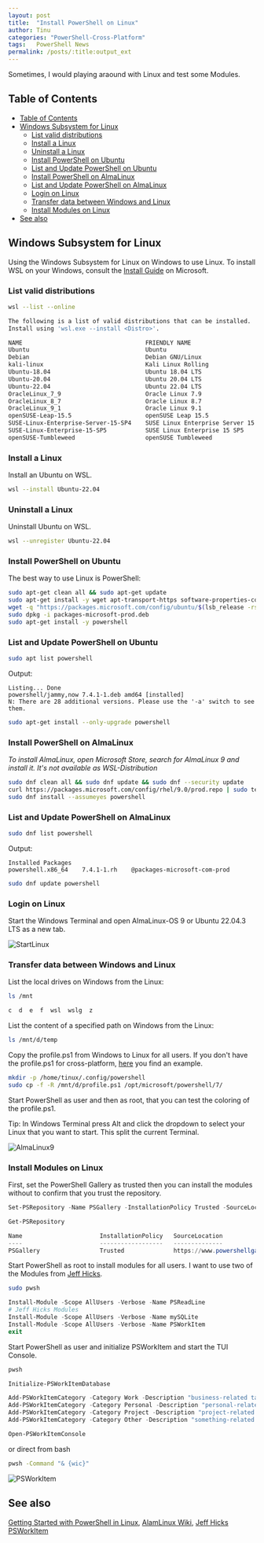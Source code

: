 ```yaml
---
layout: post
title:  "Install PowerShell on Linux"
author: Tinu
categories: "PowerShell-Cross-Platform"
tags:   PowerShell News
permalink: /posts/:title:output_ext
---
```


Sometimes, I would playing araound with Linux and test some Modules.

## Table of Contents

- [Table of Contents](#table-of-contents)
- [Windows Subsystem for Linux](#windows-subsystem-for-linux)
  - [List valid distributions](#list-valid-distributions)
  - [Install a Linux](#install-a-linux)
  - [Uninstall a Linux](#uninstall-a-linux)
  - [Install PowerShell on Ubuntu](#install-powershell-on-ubuntu)
  - [List and Update PowerShell on Ubuntu](#list-and-update-powershell-on-ubuntu)
  - [Install PowerShell on AlmaLinux](#install-powershell-on-almalinux)
  - [List and Update PowerShell on AlmaLinux](#list-and-update-powershell-on-almalinux)
  - [Login on Linux](#login-on-linux)
  - [Transfer data between Windows and Linux](#transfer-data-between-windows-and-linux)
  - [Install Modules on Linux](#install-modules-on-linux)
- [See also](#see-also)

## Windows Subsystem for Linux

Using the Windows Subsystem for Linux on Windows to use Linux. To install WSL on your Windows, consult the [Install Guide](https://learn.microsoft.com/en-us/windows/wsl/install) on Microsoft.

### List valid distributions

````bash
wsl --list --online

The following is a list of valid distributions that can be installed.
Install using 'wsl.exe --install <Distro>'.

NAME                                   FRIENDLY NAME
Ubuntu                                 Ubuntu
Debian                                 Debian GNU/Linux
kali-linux                             Kali Linux Rolling
Ubuntu-18.04                           Ubuntu 18.04 LTS
Ubuntu-20.04                           Ubuntu 20.04 LTS
Ubuntu-22.04                           Ubuntu 22.04 LTS
OracleLinux_7_9                        Oracle Linux 7.9
OracleLinux_8_7                        Oracle Linux 8.7
OracleLinux_9_1                        Oracle Linux 9.1
openSUSE-Leap-15.5                     openSUSE Leap 15.5
SUSE-Linux-Enterprise-Server-15-SP4    SUSE Linux Enterprise Server 15 SP4
SUSE-Linux-Enterprise-15-SP5           SUSE Linux Enterprise 15 SP5
openSUSE-Tumbleweed                    openSUSE Tumbleweed
````

### Install a Linux

Install an Ubuntu on WSL.

````bash
wsl --install Ubuntu-22.04
````

### Uninstall a Linux

Uninstall Ubuntu on WSL.

````bash
wsl --unregister Ubuntu-22.04
````

### Install PowerShell on Ubuntu

The best way to use Linux is PowerShell:

````bash
sudo apt-get clean all && sudo apt-get update
sudo apt-get install -y wget apt-transport-https software-properties-common
wget -q "https://packages.microsoft.com/config/ubuntu/$(lsb_release -rs)/packages-microsoft-prod.deb"
sudo dpkg -i packages-microsoft-prod.deb
sudo apt-get install -y powershell
````

### List and Update PowerShell on Ubuntu

````bash
sudo apt list powershell
````

Output:

````text
Listing... Done
powershell/jammy,now 7.4.1-1.deb amd64 [installed]
N: There are 28 additional versions. Please use the '-a' switch to see them.
````

````bash
sudo apt-get install --only-upgrade powershell
````

### Install PowerShell on AlmaLinux

*To install AlmaLinux, open Microsoft Store, search for AlmaLinux 9 and install it. It's not available as WSL-Distribution*

````bash
sudo dnf clean all && sudo dnf update && sudo dnf --security update
curl https://packages.microsoft.com/config/rhel/9.0/prod.repo | sudo tee /etc/yum.repos.d/microsoft.repo
sudo dnf install --assumeyes powershell
````

### List and Update PowerShell on AlmaLinux

````bash
sudo dnf list powershell
````

Output:

````text
Installed Packages
powershell.x86_64    7.4.1-1.rh    @packages-microsoft-com-prod
````

````bash
sudo dnf update powershell
````

### Login on Linux

Start the Windows Terminal and open AlmaLinux-OS 9 or Ubuntu 22.04.3 LTS as a new tab.

![StartLinux](../assets/StartLinux.png)

### Transfer data between Windows and Linux

List the local drives on Windows from the Linux:

````bash
ls /mnt

c  d  e  f  wsl  wslg  z
````

List the content of a specified path on Windows from the Linux:

````bash
ls /mnt/d/temp
````

Copy the profile.ps1 from Windows to Linux for all users. If you don't have the profile.ps1 for cross-platform, [here](https://tinuwalther.github.io/posts/psprofile.html) you find an example.

````bash
mkdir -p /home/tinux/.config/powershell
sudo cp -f -R /mnt/d/profile.ps1 /opt/microsoft/powershell/7/
````

Start PowerShell as user and then as root, that you can test the coloring of the profile.ps1.

Tip: In Windows Terminal press Alt and click the dropdown to select your Linux that you want to start. This split the current Terminal.

![AlmaLinux9](../assets/AlmaLinux9.png)

### Install Modules on Linux

First, set the PowerShell Gallery as trusted then you can install the modules without to confirm that you trust the repository.

````powershell
Set-PSRepository -Name PSGallery -InstallationPolicy Trusted -SourceLocation https://www.powershellgallery.com/api/v2

Get-PSRepository

Name                      InstallationPolicy   SourceLocation
----                      ------------------   --------------
PSGallery                 Trusted              https://www.powershellgallery.com/api/v2
````

Start PowerShell as root to install modules for all users. I want to use two of the Modules from [Jeff Hicks](https://jdhitsolutions.com).

````bash
sudo pwsh
````

````powershell
Install-Module -Scope AllUsers -Verbose -Name PSReadLine
# Jeff Hicks Modules
Install-Module -Scope AllUsers -Verbose -Name mySQLite
Install-Module -Scope AllUsers -Verbose -Name PSWorkItem
exit
````

Start PowerShell as user and initialize PSWorkItem and start the TUI Console.

````bash
pwsh
````

````powershell
Initialize-PSWorkItemDatabase

Add-PSWorkItemCategory -Category Work -Description "business-related tasks" -PassThru -Force
Add-PSWorkItemCategory -Category Personal -Description "personal-related tasks" -PassThru -Force
Add-PSWorkItemCategory -Category Project -Description "project-related tasks" -PassThru -Force
Add-PSWorkItemCategory -Category Other -Description "something-related tasks" -PassThru -Force

Open-PSWorkItemConsole
````

or direct from bash

````bash
pwsh -Command "& {wic}"
````

![PSWorkItem](../assets/PSWorkItem.png)

## See also

[Getting Started with PowerShell in Linux](https://www.tecmint.com/install-powershell-in-linux/), 
[AlamLinux Wiki](https://wiki.almalinux.org/documentation/after-installation-guide.html),
[Jeff Hicks PSWorkItem](https://github.com/jdhitsolutions/PSWorkItem)
